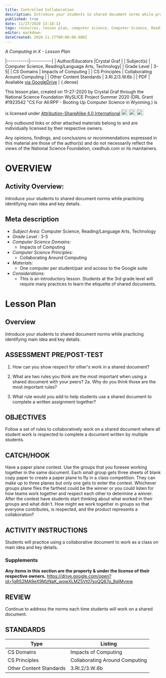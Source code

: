 ```yaml
---
title: Controlled Collaboration
description: Introduce your students to shared document norms while practicing identifying main idea and key details.
published: true
date: 11/27/2020 13:18:13
tags: resources, lesson plan, computer science, Computer Science, Reading/Language Arts, Technology 
editor: markdown
dateCreated: 2020-11-27T00:00:00.000Z
---
```

*A Computing in X - Lesson Plan*

|-----------|-----------|
| Author/Educators |Crystal Graf |
| Subject(s) | Computer Science, Reading/Language Arts, Technology|
| Grade Level | 3-5|
| CS Domains | Impacts of Computing |
| CS Principles | Collaborating Around Computing |
| Other Content Standards | 3.RI.2/3.W.6b | 
| PDF | Available [via GoogleDrive](https://drive.google.com/open?id=15T6kYbA6-ALxM9_doDgs3hQ2wo0g0zKA) |
{.dense}






This lesson plan, created on 11-27-2020 by Crystal Graf through the National Science Foundation WySLICE Project Summer 2020 (DRL Grant #1923542 "CS For All:RPP - Booting Up Computer Science in Wyoming.) is  <p xmlns:cc="http://creativecommons.org/ns#" >  is licensed under <a href="http://creativecommons.org/licenses/by-sa/4.0/?ref=chooser-v1" target="_blank" rel="license noopener noreferrer" style="display:inline-block;">Attribution-ShareAlike 4.0 International<img style="height:22px!important;margin-left:3px;vertical-align:text-bottom;" src="https://mirrors.creativecommons.org/presskit/icons/cc.svg?ref=chooser-v1"><img style="height:22px!important;margin-left:3px;vertical-align:text-bottom;" src="https://mirrors.creativecommons.org/presskit/icons/by.svg?ref=chooser-v1"><img style="height:22px!important;margin-left:3px;vertical-align:text-bottom;" src="https://mirrors.creativecommons.org/presskit/icons/sa.svg?ref=chooser-v1"></a></p>


Any outbound links or other attached materials belong to and are individually licensed by their respective owners. 


Any opinions, findings, and conclusions or recommendations expressed in this material are those of the author(s) and do not necessarily reflect the views of the National Science Foundation, cxedhub.com or its maintainers.


# OVERVIEW
## Activity Overview:  
Introduce your students to shared document norms while practicing identifying main idea and key details.
## Meta description
+ *Subject Area:* Computer Science, Reading/Language Arts, Technology 
+ *Grade Level :* 3-5 
+ *Computer Science Domains:*
   + Impacts of Computing
+ *Computer Science Principles:*
   + Collaborating Around Computing
+ *Materials:* 
   + One computer per student/pair and access to the Google suite
+ *Considerations:*
   + This is an introductory lesson. Students at the 3rd grade level will require many practices to learn the etiquette of shared documents.


# Lesson Plan
## Overview
Introduce your students to shared document norms while practicing identifying main idea and key details.
## ASSESSMENT PRE/POST-TEST
1. How can you show respect for other's work in a shared document?


2. What are two rules you think are the most important when using a shared document with your peers? 
2a. Why do you think those are the most important rules?


3. What rule would you add to help students use a shared document to complete a written assignment together?
## OBJECTIVES
Follow a set of rules to collaboratively work on a shared document where all student work is respected to complete a document written by multiple students.


## CATCH/HOOK
Have a paper plane contest. Use the groups that you foresee working together in the same document. Each small group gets three sheets of blank copy paper to create a paper plane to fly in a class competition. They can make up to three planes but only one gets to enter the contest. Whichever groups plane flies the farthest could be the winner or you could listen for how teams work together and respect each other to determine a winner. After the contest have students start thinking about what worked in their groups and what didn't. How might we work together in groups so that everyone contributes, is respected, and the product represents a collaboration?


## ACTIVITY INSTRUCTIONS
Students will practice using a collaborative document to work as a class on main idea and key details.


### Supplements
**Any items in this section are the property & under the license of their respective owners.**
https://drive.google.com/open?id=1gRS2MA9eX9MzNaK_wowXLMZ5Vt07soQQ67o_9qIMvww




## REVIEW
Continue to address the norms each time students will work on a shared document.
## STANDARDS        
| Type | Listing | 
|-----------|-----------|
| CS Domains  | Impacts of Computing|
| CS Principles   | Collaborating Around Computing|
| Other Content Standards | 3.RI.2/3.W.6b  |
